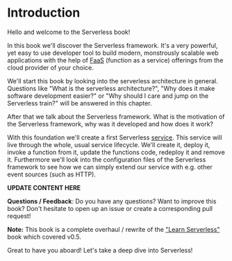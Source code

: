 # Introduction
Hello and welcome to the Serverless book!

In this book we'll discover the Serverless framework. It's a very powerful, yet easy to use developer tool to build modern, monstrously scalable web applications with the help of [FaaS](xx-terminologies.md#faas) (function as a service) offerings from the cloud provider of your choice.

We'll start this book by looking into the serverless architecture in general. Questions like "What is the serverless architecture?", "Why does it make software development easier?" or "Why should I care and jump on the Serverless train?" will be answered in this chapter.

After that we talk about the Serverless framework. What is the motivation of the Serverless framework, why was it developed and how does it work?

With this foundation we'll create a first Serverless [service](xx-terminologies.md#service). This service will live through the whole, usual service lifecycle. We'll create it, deploy it, invoke a function from it, update the functions code, redeploy it and remove it. Furthermore we'll look into the configuration files of the Serverless framework to see how we can simply extend our service with e.g. other event sources (such as HTTP).

**UPDATE CONTENT HERE**

**Questions / Feedback**: Do you have any questions? Want to improve this book? Don't hesitate to open up an issue or create a corresponding pull request!

**Note:** This book is a complete overhaul / rewrite of the ["Learn Serverless"](https://justserverless.github.io/learnserverless-book) book which covered v0.5.

Great to have you aboard! Let's take a deep dive into Serverless!
